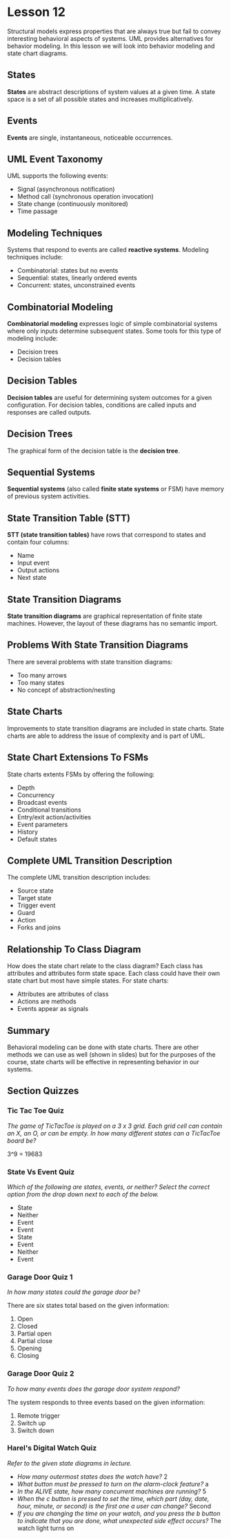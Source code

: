 # Lesson 12

Structural models express properties that are always true but fail to convey interesting behavioral aspects of systems. UML provides alternatives for behavior modeling. In this lesson we will look into behavior modeling and state chart diagrams.

## States

**States** are abstract descriptions of system values at a given time. A state space is a set of all possible states and increases multiplicatively.

## Events

**Events** are single, instantaneous, noticeable occurrences.

## UML Event Taxonomy

UML supports the following events:

- Signal (asynchronous notification)
- Method call (synchronous operation invocation)
- State change (continuously monitored)
- Time passage

## Modeling Techniques

Systems that respond to events are called **reactive systems**. Modeling techniques include:

- Combinatorial: states but no events
- Sequential: states, linearly ordered events
- Concurrent: states, unconstrained events

## Combinatorial Modeling

**Combinatorial modeling** expresses logic of simple combinatorial systems where only inputs determine subsequent states. Some tools for this type of modeling include:

- Decision trees
- Decision tables

## Decision Tables

**Decision tables** are useful for determining system outcomes for a given configuration. For decision tables, conditions are called inputs and responses are called outputs.

## Decision Trees

The graphical form of the decision table is the **decision tree**.

## Sequential Systems

**Sequential systems** (also called **finite state systems** or FSM) have memory of previous system activities.

## State Transition Table (STT)

**STT (state transition tables)** have rows that correspond to states and contain four columns:

- Name
- Input event
- Output actions
- Next state

## State Transition Diagrams

**State transition diagrams** are graphical representation of finite state machines. However, the layout of these diagrams has no semantic import.

## Problems With State Transition Diagrams

There are several problems with state transition diagrams:

- Too many arrows
- Too many states
- No concept of abstraction/nesting

## State Charts

Improvements to state transition diagrams are included in state charts. State charts are able to address the issue of complexity and is part of UML.

## State Chart Extensions To FSMs

State charts extents FSMs by offering the following:

- Depth
- Concurrency
- Broadcast events
- Conditional transitions
- Entry/exit action/activities
- Event parameters
- History
- Default states

## Complete UML Transition Description

The complete UML transition description includes:

- Source state
- Target state
- Trigger event
- Guard
- Action
- Forks and joins

## Relationship To Class Diagram

How does the state chart relate to the class diagram? Each class has attributes and attributes form state space. Each class could have their own state chart but most have simple states. For state charts:

- Attributes are attributes of class
- Actions are methods
- Events appear as signals

## Summary

Behavioral modeling can be done with state charts. There are other methods we can use as well (shown in slides) but for the purposes of the course, state charts will be effective in representing behavior in our systems.

## Section Quizzes

### Tic Tac Toe Quiz

_The game of TicTacToe is played on a 3 x 3 grid. Each grid cell can contain an X, an O, or can be empty. In how many different states can a TicTacToe board be?_

3^9 = 19683

### State Vs Event Quiz

_Which of the following are states, events, or neither? Select the correct option from the drop down next to each of the below._

- State
- Neither
- Event
- Event
- State
- Event
- Neither
- Event

### Garage Door Quiz 1

_In how many states could the garage door be?_

There are six states total based on the given information:

1. Open
2. Closed
3. Partial open
4. Partial close
5. Opening
6. Closing

### Garage Door Quiz 2

_To how many events does the garage door system respond?_

The system responds to three events based on the given information:

1. Remote trigger
2. Switch up
3. Switch down

### Harel's Digital Watch Quiz

_Refer to the given state diagrams in lecture._

- _How many outermost states does the watch have?_ 2
- _What button must be pressed to turn on the alarm-clock feature?_ a
- _In the ALIVE state, how many concurrent machines are running?_ 5
- _When the c button is pressed to set the time, which part (day, date, hour, minute, or second) is the first one a user can change?_ Second
- _If you are changing the time on your watch, and you press the b button to indicate that you are done, what unexpected side effect occurs?_ The watch light turns on
